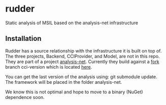 # rudder
Static analysis of MSIL based on the analysis-net infrastructure

## Installation
Rudder has a source relationship with the infrastructure it is built on top of.
The three projects, Backend, CCIProvider, and Model, are not in this repo.
They are part of a project [analysis-net](https://github.com/edgardozoppi/analysis-net).
Currently they build against a [fork](https://github.com/garbervetsky/analysis-net) branch cci-version which is located  [here](https://github.com/garbervetsky/analysis-net/tree/cci-version).

You can get the last version of the analysis using: git submodule update. The framework will be placed in the folder analysis-net. 

We know this is not optimal and hope to move to a binary (NuGet) dependence soon.
